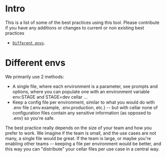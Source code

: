 # Intro
This is a list of some of the best practices using this tool. Please contribute if you have any additions or changes to current or non existing best practices

* [`Different envs`](#different-envs).

# Different envs
We primarily use 2 methods:

* A single file, where each environment is a parameter, see prompts and options, where you can populate one with an environment variable env:STAGE and STAGE=dev cellar ...
* Keep a config file per environment, similar to what you would do with .env file (.env.example, .env.production, etc.) -- but with cellar none of configuration files contain any sensitive information (as opposed to .env) so you're safe.

The best practice really depends on the size of your team and how you prefer to work. We imagine if the team is small, and the use cases are not many, a single file would be great. If the team is large, or maybe you're enabling other teams -- keeping a file per environment would be better, and this way you can "distribute" your cellar files per use case in a central way.
